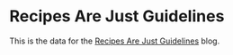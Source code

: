 # Recipes Are Just Guidelines

This is the data for the [Recipes Are Just Guidelines](www.recipesarejustguidelines.com) blog.

